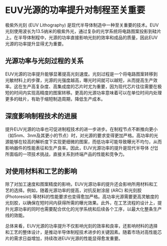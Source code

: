 # EUV光源的功率提升对制程至关重要

极紫外光刻 (EUV Lithography) 是现代半导体制造中一种至关重要的技术。EUV光刻使用波长为13.5纳米的极紫外光，通过复杂的光学系统将电路图案投影到硅片上。在半导体制程中，光源的功率直接影响光刻的效率和成品的质量，因此EUV光源的功率提升显得尤为重要。

## 光源功率与光刻过程的关系

EUV光源的功率提升能够显著提高光刻速度。光刻过程是一个将电路图案转移到光敏材料上的步骤，光源的光强度越高，曝光时间就可以越短，从而提高生产效率。这在生产高复杂度、高集成度的芯片时尤为重要，因为现代芯片往往需要在极短的时间内实现高精度的图案转移。更高的光源功率意味着可以在单位时间内处理更多的硅片，有助于缩短制造周期，降低生产成本。

## 深度影响制程技术的进展

提升EUV光源的功率也可促进制程技术的进一步进步。在制程节点不断推向更小（如5nm、3nm及其更小的节点）时，对光源的要求变得更加严格。高功率的光源能够在较高的解析度下实现更细微的图案，而低功率可能导致曝光不均匀，从而影响器件的性能表征和生产良率。因此，EUV光源功率的提升是现代半导体 산업所面临的一项技术挑战，直接关系到终端产品的性能和竞争力。

## 对使用材料和工艺的影响

除了对加工速度和图案精度的影响，EUV光源功率的提升还会影响所用材料和工艺的选择。例如，随着光源功率的提高，对抗反射涂层 (ARC) 和光刻胶 (Photoresist) 等材料的性能要求也变得愈加严格。高功率光源需要更高灵敏度的光刻胶，以确保在短时间内获得所需的曝光效果。此外，在工艺流程的设计上，提升光源功率的同时也需要配合优化的光学系统和后续各个工序，以最大化整条生产线的效能。

总体来看，EUV光源的功率提升不仅影响光刻的效率和良率，还影响材料的选择和工艺的整体设计，是推动半导体制程技术进步的关键因素。随着市场对高性能芯片的需求日益增加，持续改进EUV光源的性能显得愈发重要。